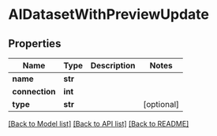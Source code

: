 # AIDatasetWithPreviewUpdate


## Properties
Name | Type | Description | Notes
------------ | ------------- | ------------- | -------------
**name** | **str** |  | 
**connection** | **int** |  | 
**type** | **str** |  | [optional] 

[[Back to Model list]](../#documentation-for-models) [[Back to API list]](../#documentation-for-api-endpoints) [[Back to README]](../)


